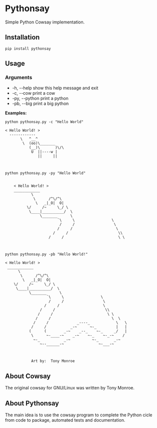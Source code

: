 # Pythonsay

Simple Python Cowsay implementation.

## Installation

    pip install pythonsay

## Usage

### Arguments

- -h, --help show this help message and exit
- -c, --cow print a cow
- -py, --python print a python
- -pb, --big print a big python

**Examples:**

    python pythonsay.py -c "Hello World"

    < Hello World! >
      ------------
           \   ^__^
            \  (oo)\_______
               (__)\       )\/\
                U  ||----w |
                   ||     ||



    python pythonsay.py -py "Hello World"


        < Hello World! >
        ____________
                \
                 \      /^\/^\
                  \   _|_O|  O|
              \/     /~     \_/ \
               \____|__________/  \
                    \_______      \
                            `\     \                 \
                             /     /                  \
                            /     /                    \
                          /     /                       \\
                        /     /                         \ \


    
    python pythonsay.py -pb "Hello World!"

    < Hello World! >
     ____________
          \
           \      /^\/^\
            \   _|_O|  O|
        \/     /~     \_/ \
         \____|__________/  \
               \_______      \
                       `\     \                 \
                        /     /                  \
                      /     /                    \
                    /     /                       \\
                   /     /                         \ \
                  /     /                            \  \
                 /     /             _----_            \   \
                /     /           _-~      ~-_         |   |
               (      (        _-~    _--_    ~-_     _/   |
                \      ~-____-~    _-~    ~-_    ~-_-~    /
                 ~-_           _-~          ~-_       _-~
                    ~--______-~                ~-___-~



                Art by:  Tony Monroe

## About Cowsay

The original cowsay for GNU/Linux was written by Tony Monroe.

## About Pythonsay

The main idea is to use the cowsay program to complete the Python cicle from code to package, automated tests and documentation.
